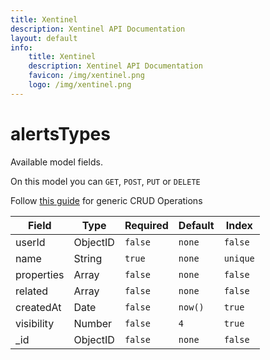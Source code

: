 ```yaml
---
title: Xentinel
description: Xentinel API Documentation
layout: default
info:
    title: Xentinel
    description: Xentinel API Documentation
    favicon: /img/xentinel.png
    logo: /img/xentinel.png
---
```

# alertsTypes

Available model fields.

On this model you can `GET`, `POST`, `PUT` or `DELETE`

Follow [this guide](/xentinel/crud) for generic CRUD Operations

|Field|Type|Required|Default|Index|
|---|---|---|---|---|
|userId|ObjectID|`false`|`none`|`false`|
|name|String|`true`|`none`|`unique`|
|properties|Array|`false`|`none`|`false`|
|related|Array|`false`|`none`|`false`|
|createdAt|Date|`false`|`now() `|`true`|
|visibility|Number|`false`|`4`|`true`|
|_id|ObjectID|`false`|`none`|`false`|
